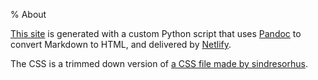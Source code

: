 % About

[This site](https://github.com/benbdevd/panblog) is generated with a custom Python script that uses [Pandoc](https://pandoc.org/) to convert Markdown to HTML, and delivered by [Netlify](https://www.netlify.com/).

The CSS is a trimmed down version of [a CSS file made by sindresorhus](https://github.com/sindresorhus/github-markdown-css).
